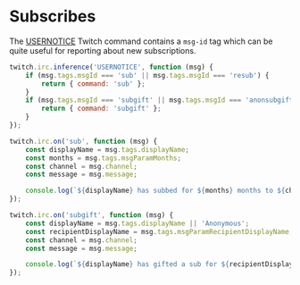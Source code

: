 # Subscribes

The [USERNOTICE](https://dev.twitch.tv/docs/irc/commands/#usernotice-twitch-commands) Twitch command contains a `msg-id` tag which can be quite useful for reporting about new subscriptions.

```javascript
twitch.irc.inference('USERNOTICE', function (msg) {
    if (msg.tags.msgId === 'sub' || msg.tags.msgId === 'resub') {
        return { command: 'sub' };
    }
    if (msg.tags.msgId === 'subgift' || msg.tags.msgId === 'anonsubgift') {
        return { command: 'subgift' };
    }
});

twitch.irc.on('sub', function (msg) {
    const displayName = msg.tags.displayName;
    const months = msg.tags.msgParamMonths;
    const channel = msg.channel;
    const message = msg.message;

    console.log(`${displayName} has subbed for ${months} months to ${channel} and said: "${message}"!`);
});

twitch.irc.on('subgift', function (msg) {
    const displayName = msg.tags.displayName || 'Anonymous';
    const recipientDisplayName = msg.tags.msgParamRecipientDisplayName;
    const channel = msg.channel;
    const message = msg.message;

    console.log(`${displayName} has gifted a sub for ${recipientDisplayName} to ${channel} and said: "${message}"!`);
});
```
